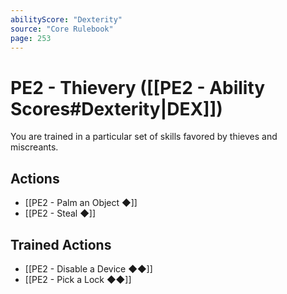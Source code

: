```yaml
---
abilityScore: "Dexterity"
source: "Core Rulebook"
page: 253
---
```

# PE2 - Thievery ([[PE2 - Ability Scores#Dexterity|DEX]])
You are trained in a particular set of skills favored by thieves and miscreants.

## Actions
- [[PE2 - Palm an Object ◆]]
- [[PE2 - Steal ◆]]

## Trained Actions
- [[PE2 - Disable a Device ◆◆]]
- [[PE2 - Pick a Lock ◆◆]]
